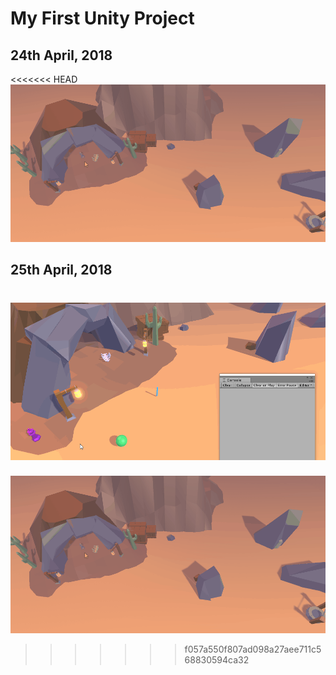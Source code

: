 # My First Unity Project

## 24th April, 2018
<<<<<<< HEAD
![pathfinding](gifs/24-04-18.gif "pathfinding")

## 25th April, 2018
![interactions](gifs/25-04-18.gif "interactions")
=======
![24-04-18](gifs/24-04-18.gif "Point and Click")
>>>>>>> f057a550f807ad098a27aee711c568830594ca32
